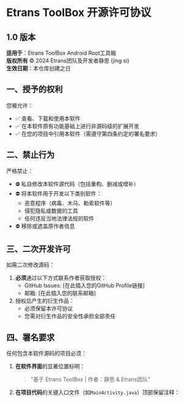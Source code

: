 # Etrans ToolBox 开源许可协议

## 1.0 版本

**适用于**：Etrans ToolBox Android Root工具箱  
**版权所有** © 2024 Etrans团队及开发者静思 (jing si)  
**生效日期**：本仓库创建之日

## 一、授予的权利

您被允许：
- ✅ 查看、下载和使用本软件
- ✅ 在本软件原有功能基础上进行非源码级的扩展开发
- ✅ 在您的项目中引用本软件（需遵守第四条约定的署名要求）

## 二、禁止行为

严格禁止：
- ⛔ 私自修改本软件源代码（包括重构、删减或增补）
- ⛔ 将本软件用于开发以下类别软件：
  - 恶意程序（病毒、木马、勒索软件等）
  - 侵犯隐私或数据的工具
  - 任何违反当地法律法规的软件
- ⛔ 移除或遮盖原作者信息

## 三、二次开发许可

如需二次修改源码：
1. **必须**通过以下方式联系作者获取授权：
   - GitHub Issues: [在此插入您的GitHub Profile链接]
   - 邮箱: [在此插入您的联系邮箱]
2. 授权后产生的衍生作品：
   - 必须保留本许可协议
   - 您需对衍生作品的安全性承担全部责任

## 四、署名要求

任何包含本软件源码的项目必须：
1. **在软件界面**的显著位置标明：
   > "基于 Etrans ToolBox | 作者：静思 & Etrans团队"
   
2. **在项目代码**的关键入口文件（如`MainActivity.java`）顶部保留注释：
